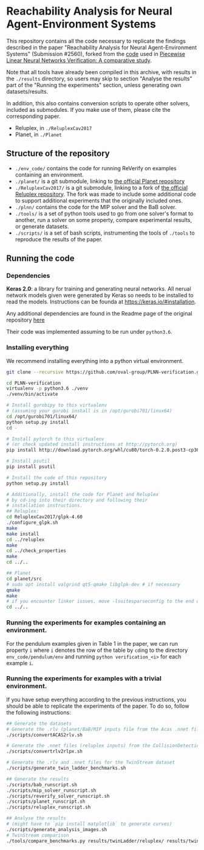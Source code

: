 # Reachability Analysis for Neural Agent-Environment Systems

This repository contains all the code necessary to replicate the findings
described in the paper "Reachability Analysis for Neural Agent-Environment Systems" (Submission #2560),
forked from the [code](https://github.com/oval-group/PLNN-verification) used in
[Piecewise Linear Neural Networks Verification: A
comparative study](https://arxiv.org/abs/1711.00455).


Note that all tools have already been compiled in this archive, with results in the `./results` directory,
so users may skip to section "Analyse the results" part of the "Running the experiments" section, unless generating own
datasets/results.


In addition, this also contains conversion scripts to operate other solvers,
included as submodules. If you make use of them, please cite the corresponding paper.
* Reluplex, in `./ReluplexCav2017`
* Planet, in `./Planet`


## Structure of the repository
* `./env_code/` contains the code for running ReVerify on examples containing an environment.
* `./planet/` is a git submodule, linking
  to [the official Planet repository](https://github.com/progirep/planet)
* `./ReluplexCav2017/` is a git submodule, linking to a fork
of
[the official Reluplex repository](https://github.com/guykatzz/ReluplexCav2017).
The fork was made to include some additional code to support additional
experiments that the originally included ones.
* `./plnn/` contains the code for the MIP solver and the BaB solver.
* `./tools/` is a set of python tools used to go from one solver's format to
  another, run a solver on some property, compare experimental results, or
  generate datasets.
* `./scripts/` is a set of bash scripts, instrumenting the tools of `./tools` to
  reproduce the results of the paper.
  
## Running the code
### Dependencies
**Keras 2.0**: a library for training and generating neural networks. All
nerual network models given were generated by Keras so needs to be installed to
read the models. Instructions can be founda at https://keras.io/#installation.

Any additional dependencies are found in the Readme page of the original repository
[here](https://github.com/oval-group/PLNN-verification)

Their code was implemented assuming to be run under `python3.6`.
  
### Installing everything
We recommend installing everything into a python virtual environment.

```bash
git clone --recursive https://github.com/oval-group/PLNN-verification.git

cd PLNN-verification
virtualenv -p python3.6 ./venv
./venv/bin/activate

# Install gurobipy to this virtualenv
# (assuming your gurobi install is in /opt/gurobi701/linux64)
cd /opt/gurobi701/linux64/
python setup.py install
cd -

# Install pytorch to this virtualenv
# (or check updated install instructions at http://pytorch.org)
pip install http://download.pytorch.org/whl/cu80/torch-0.2.0.post3-cp36-cp36m-manylinux1_x86_64.whl 

# Install psutil
pip install psutil

# Install the code of this repository
python setup.py install

# Additionally, install the code for Planet and Reluplex
# by cd-ing into their directory and following their 
# installation instructions.
## Reluplex:
cd ReluplexCav2017/glpk-4.60
./configure_glpk.sh
make
make install
cd ../reluplex
make
cd ../check_properties
make
cd ../..

## Planet
cd planet/src
# sudo apt install valgrind qt5-qmake libglpk-dev # if necessary 
qmake
make
# if you encounter linker issues, move -lsuitesparseconfig to the end of the flag list
cd ../..
```
### Running the experiments for examples containing an environment.
For the pendulum examples given in Table 1 in the paper, we can run property `i` where `i` denotes the row of the table
by `cd`ing to the directory `env_code/pendulum/env` and running `python verification_<i>` for each example `i`.

### Running the experiments for examples with a trivial environment.
If you have setup everything according to the previous instructions, you should
be able to replicate the experiments of the paper. To do so, follow the
following instructions:

```bash
## Generate the datasets
# Generate the .rlv (planet/BaB/MIP inputs file from the Acas .nnet files)
./scripts/convertACAS2rlv.sh

# Generate the .nnet files (reluplex inputs) from the CollisionDetection .rlv files
./scripts/convertrlv2rlpx.sh

# Generate the .rlv and .nnet files for the TwinStream dataset
./scripts/generate_twin_ladder_benchmarks.sh

## Generate the results
./scripts/bab_runscript.sh
./scripts/mip_solver_runscript.sh
./scripts/reverify_solver_runscript.sh
./scripts/planet_runscript.sh
./scripts/reluplex_runscript.sh

## Analyse the results
# (might have to `pip install matplotlib` to generate curves)
./scripts/generate_analysis_images.sh
# TwinStream comparison
./tools/compare_benchmarks.py results/twinLadder/reluplex/ results/twinLadder/planet/ results/twinLadder/MIP/ results/twinLadder/BaB results/twinLadder/reverify --all_unsat
```


